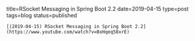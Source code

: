 
title=RSocket Messaging in Spring Boot 2.2
date=2019-04-15
type=post
tags=blog
status=published
~~~~~~
[(2019-04-15) RSocket Messaging in Spring Boot 2.2](https://www.youtube.com/watch?v=BxHqeq58xrE) 
            